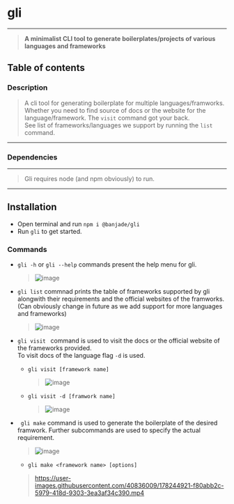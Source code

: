 # gli
----
>**A minimalist CLI tool to generate boilerplates/projects of various languages and frameworks**

## Table of contents

### Description

> A cli tool for generating boilerplate for multiple languages/framworks.  
> Whether you need to find source of docs or the website for the language/framework. The ```visit``` command got your back.  
> See list of frameworks/languages we support by running the  ```list``` command.
---
### Dependencies
---
> Gli requires node (and npm obviously) to run. 

---
## Installation
- Open terminal and run
    ```npm i @banjade/gli```
- Run ```gli``` to get started.
### Commands
- ```gli -h``` or ```gli --help``` commands present the help menu for gli.

    >   ![image](https://user-images.githubusercontent.com/40836009/178242562-15c402e7-badb-423e-8e55-dcbe914d9687.png)



- ```gli list``` commnad prints the table of frameworks supported by gli alongwith their requirements and the official websites of the framworks. (Can obviously change in future as we add support for more languages and frameworks)
    >![image](https://user-images.githubusercontent.com/40836009/178242791-551456a7-1061-4019-97b6-6008fd871af8.png)

- ```gli visit ``` command is used to visit the docs or the official website of the frameworks provided.  
To visit docs of the language flag ```-d``` is used.
    - ```gli visit [framework name]```
        > ![image](https://user-images.githubusercontent.com/40836009/178242841-1e5ea08a-efb8-420e-b578-8f9130b39790.png)

    - ```gli visit -d [framwork name]```
        >   ![image](https://user-images.githubusercontent.com/40836009/178242891-06997cd0-94dc-42a0-9dfc-cb7ca2854c40.png)

- ``` gli make``` command is used to generate the boilerplate of the desired framwork. Further subcommands are used to specify the actual requirement.
    > ![image](https://user-images.githubusercontent.com/40836009/178242960-5316a3ff-f1d8-4560-971b-5d9f114f9af1.png)

    - ```gli make <framework name> [options] ```  
    
    >   https://user-images.githubusercontent.com/40836009/178244921-f80abb2c-5979-418d-9303-3ea3af34c390.mp4


